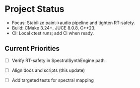 # Project Status

- Focus: Stabilize paint→audio pipeline and tighten RT-safety.
- Build: CMake 3.24+, JUCE 8.0.8, C++23.
- CI: Local ctest runs; add CI when ready.

## Current Priorities

- [ ] Verify RT-safety in SpectralSynthEngine path
- [ ] Align docs and scripts (this update)
- [ ] Add targeted tests for spectral mapping

